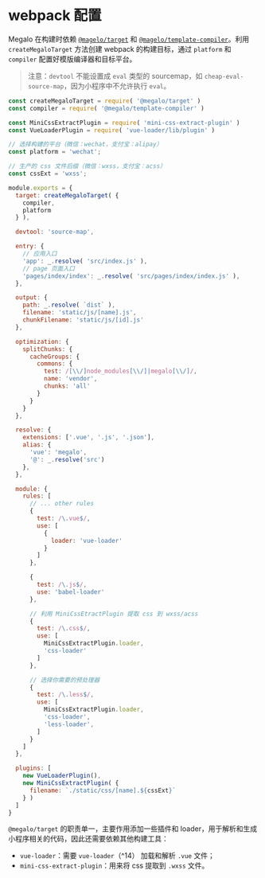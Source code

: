 #  webpack 配置

Megalo 在构建时依赖 [`@magelo/target`](https://github.com/kaola-fed/megalo-aot) 和 [`@magelo/template-compiler`](https://github.com/kaola-fed/megalo)。利用 `createMegaloTarget` 方法创建 webpack 的构建目标，通过 `platform` 和 `compiler` 配置好模版编译器和目标平台。

> 注意：`devtool` 不能设置成 `eval` 类型的 sourcemap，如 `cheap-eval-source-map`，因为小程序中不允许执行 `eval`。

```javascript
const createMegaloTarget = require( '@megalo/target' )
const compiler = require( '@megalo/template-compiler' )

const MiniCssExtractPlugin = require( 'mini-css-extract-plugin' )
const VueLoaderPlugin = require( 'vue-loader/lib/plugin' )

// 选择构建的平台（微信：wechat，支付宝：alipay）
const platform = 'wechat';

// 生产的 css 文件后缀（微信：wxss，支付宝：acss）
const cssExt = 'wxss';

module.exports = {
  target: createMegaloTarget( {
    compiler,
    platform
  } ),

  devtool: 'source-map',

  entry: {
    // 应用入口
    'app': _.resolve( 'src/index.js' ),
    // page 页面入口
    'pages/index/index': _.resolve( 'src/pages/index/index.js' ),
  },

  output: {
    path: _.resolve( `dist` ),
    filename: 'static/js/[name].js',
    chunkFilename: 'static/js/[id].js'
  },

  optimization: {
    splitChunks: {
      cacheGroups: {
        commons: {
          test: /[\\/]node_modules[\\/]|megalo[\\/]/,
          name: 'vendor',
          chunks: 'all'
        }
      }
    }
  },

  resolve: {
    extensions: ['.vue', '.js', '.json'],
    alias: {
      'vue': 'megalo',
      '@': _.resolve('src')
    },
  },

  module: {
    rules: [
      // ... other rules
      {
        test: /\.vue$/,
        use: [
          {
            loader: 'vue-loader'
          }
        ]
      },

      {
        test: /\.js$/,
        use: 'babel-loader'
      },

      // 利用 MiniCssEtractPlugin 提取 css 到 wxss/acss
      {
        test: /\.css$/,
        use: [
          MiniCssExtractPlugin.loader,
          'css-loader'
        ]
      },

      // 选择你需要的预处理器
      {
        test: /\.less$/,
        use: [
          MiniCssExtractPlugin.loader,
          'css-loader',
          'less-loader',
        ]
      }
    ]
  },

  plugins: [
    new VueLoaderPlugin(),
    new MiniCssExtractPlugin( {
      filename: `./static/css/[name].${cssExt}`
    } )
  ]
}
```

`@megalo/target` 的职责单一，主要作用添加一些插件和 loader，用于解析和生成小程序相关的代码，因此还需要依赖其他构建工具：

- `vue-loader`：需要 `vue-loader`（^14） 加载和解析 `.vue` 文件；
- `mini-css-extract-plugin`：用来将 css 提取到 `.wxss` 文件。